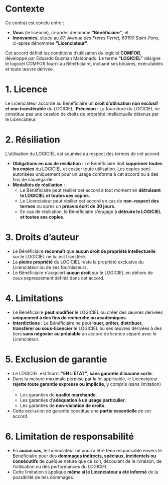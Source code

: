 # Contexte

Ce contrat est conclu entre :

- **Vous** (le licencié), ci-après dénommé **"Bénéficiaire"**, et
- **Innovamics**, située au *87, Avenue des Frères Perret, 69190 Saint-Fons*, ci-après dénommée **"Licenciateur"**.

Cet accord définit les conditions d’utilisation du logiciel **COMFOR**, développé par Eduardo Guzman Maldonado. Le terme **"LOGICIEL"** désigne le logiciel COMFOR fourni au Bénéficiaire, incluant ses binaires, exécutables et toute œuvre dérivée.

# 1. Licence

Le Licenciateur accorde au Bénéficiaire un **droit d’utilisation non exclusif et non transférable** du LOGICIEL.
**Précision** : La fourniture du LOGICIEL ne constitue pas une cession de droits de propriété intellectuelle détenus par le Licenciateur.

# 2. Résiliation

L’utilisation du LOGICIEL est soumise au respect des termes de cet accord.

- **Obligations en cas de résiliation** :
  Le Bénéficiaire doit **supprimer toutes les copies** du LOGICIEL et cesser toute utilisation.
  Les copies sont autorisées uniquement pour un usage conforme à cet accord ou à des fins de sauvegarde.
- **Modalités de résiliation** :
  - Le Bénéficiaire peut résilier cet accord à tout moment en **détruisant le LOGICIEL et toutes ses copies**.
  - Le Licenciateur peut résilier cet accord en cas de **non-respect des termes** ou après un **préavis écrit de 30 jours**.
  - En cas de résiliation, le Bénéficiaire s’engage à **détruire le LOGICIEL et toutes ses copies**.

# 3. Droits d’auteur

- Le Bénéficiaire **reconnaît** que **aucun droit de propriété intellectuelle** sur le LOGICIEL ne lui est transféré.
- La **pleine propriété** du LOGICIEL reste la propriété exclusive du Licenciateur ou de ses fournisseurs.
- Le Bénéficiaire n’acquiert **aucun droit** sur le LOGICIEL en dehors de ceux expressément définis dans cet accord.

# 4. Limitations

- Le Bénéficiaire **peut modifier** le LOGICIEL ou créer des œuvres dérivées **uniquement à des fins de recherche ou académiques**.
- **Interdictions** :
  Le Bénéficiaire ne peut **louer, prêter, distribuer, transférer ou sous-licencier** le LOGICIEL ou ses œuvres dérivées à des tiers **sans négocier au préalable** un accord de licence séparé avec le Licenciateur.

# 5. Exclusion de garantie

- Le LOGICIEL est fourni **"EN L’ÉTAT"**, **sans garantie d’aucune sorte**.
- Dans la mesure maximale permise par la loi applicable, le Licenciateur **rejette toute garantie expresse ou implicite**, y compris (sans limitation) :
  - Les garanties de **qualité marchande**.
  - Les garanties d’**adéquation à un usage particulier**.
  - Les garanties de **non-violation de droits**.
- Cette exclusion de garantie constitue une **partie essentielle** de cet accord.

# 6. Limitation de responsabilité

- En **aucun cas**, le Licenciateur ne pourra être tenu responsable envers le Bénéficiaire pour des **dommages indirects, spéciaux, incidentels ou consécutifs** de quelque nature que ce soit, découlant de la livraison, de l’utilisation ou des performances du LOGICIEL.
- Cette limitation s’applique **même si le Licenciateur a été informé** de la possibilité de tels dommages.

